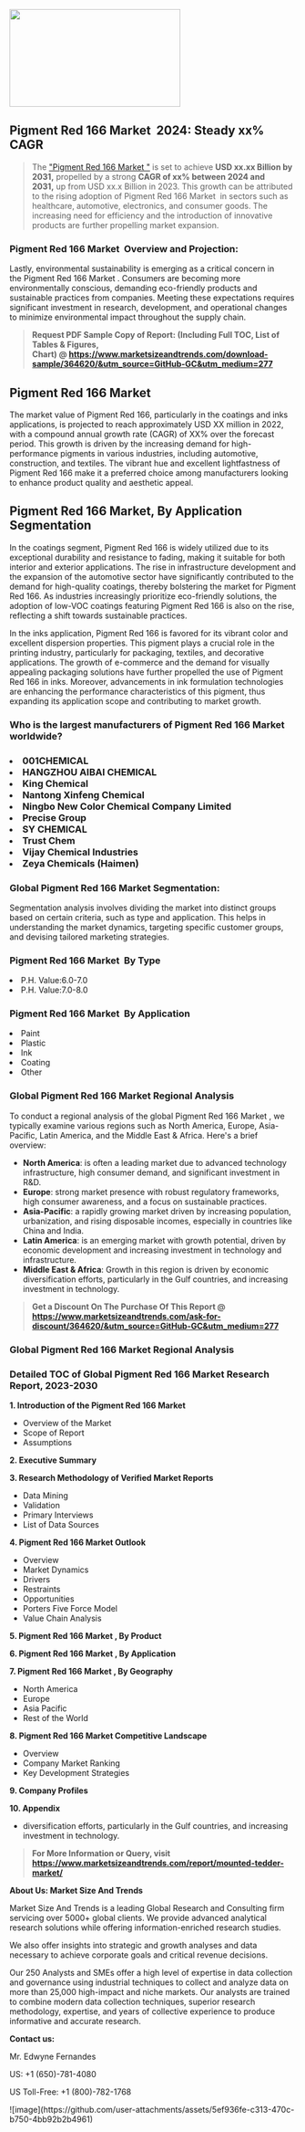 <p><img class="alignnone size-medium wp-image-20088" src="https://ffe5etoiles.com/wp-content/uploads/2024/12/MST1-300x171.png" alt="" width="300" height="171" /></p><h2 id="ember46" class="ember-view reader-text-block__heading-2">Pigment Red 166 Market &nbsp;2024: Steady&nbsp;xx% CAGR</h2><blockquote id="ember47" class="ember-view reader-text-block__blockquote">The&nbsp;<a class="app-aware-link " href="https://www.marketsizeandtrends.com/download-sample/364620/&utm_source=GitHub-GC&utm_medium=277" target="_blank" data-test-app-aware-link="">"Pigment Red 166 Market "</a>&nbsp;is set to achieve&nbsp;<strong>USD&nbsp;xx.xx&nbsp;Billion by 2031,</strong>&nbsp;propelled by a strong&nbsp;<strong>CAGR of&nbsp;xx% between 2024 and 2031,</strong>&nbsp;up from USD xx.x Billion in 2023. This growth can be attributed to the rising adoption of&nbsp;Pigment Red 166 Market &nbsp;in sectors such as healthcare, automotive, electronics, and consumer goods. The increasing need for efficiency and the introduction of innovative products are further propelling market expansion.</blockquote><h3 id="ember48" class="ember-view reader-text-block__heading-3">Pigment Red 166 Market &nbsp;Overview and Projection:</h3><p id="ember49" class="ember-view reader-text-block__paragraph">Lastly, environmental sustainability is emerging as a critical concern in the&nbsp;Pigment Red 166 Market . Consumers are becoming more environmentally conscious, demanding eco-friendly products and sustainable practices from companies. Meeting these expectations requires significant investment in research, development, and operational changes to minimize environmental impact throughout the supply chain.</p><blockquote id="ember50" class="ember-view reader-text-block__blockquote"><strong>Request PDF Sample Copy of Report: (Including Full TOC, List of Tables &amp; Figures, Chart)&nbsp;@&nbsp;<strong><a href="https://www.marketsizeandtrends.com/download-sample/364620/&utm_source=GitHub-GC&utm_medium=277" target="_blank">https://www.marketsizeandtrends.com/download-sample/364620/&utm_source=GitHub-GC&utm_medium=277</a></strong></strong></blockquote><h3 class=""> <h2>Pigment Red 166 Market</h2><p>The market value of Pigment Red 166, particularly in the coatings and inks applications, is projected to reach approximately USD XX million in 2022, with a compound annual growth rate (CAGR) of XX% over the forecast period. This growth is driven by the increasing demand for high-performance pigments in various industries, including automotive, construction, and textiles. The vibrant hue and excellent lightfastness of Pigment Red 166 make it a preferred choice among manufacturers looking to enhance product quality and aesthetic appeal.</p><h2>Pigment Red 166 Market, By Application Segmentation</h2><p>In the coatings segment, Pigment Red 166 is widely utilized due to its exceptional durability and resistance to fading, making it suitable for both interior and exterior applications. The rise in infrastructure development and the expansion of the automotive sector have significantly contributed to the demand for high-quality coatings, thereby bolstering the market for Pigment Red 166. As industries increasingly prioritize eco-friendly solutions, the adoption of low-VOC coatings featuring Pigment Red 166 is also on the rise, reflecting a shift towards sustainable practices.</p><p>In the inks application, Pigment Red 166 is favored for its vibrant color and excellent dispersion properties. This pigment plays a crucial role in the printing industry, particularly for packaging, textiles, and decorative applications. The growth of e-commerce and the demand for visually appealing packaging solutions have further propelled the use of Pigment Red 166 in inks. Moreover, advancements in ink formulation technologies are enhancing the performance characteristics of this pigment, thus expanding its application scope and contributing to market growth.</p></h3><h3 id="" class="">Who is the largest manufacturers of&nbsp;Pigment Red 166 Market  worldwide?</h3><h3 class=""></Li><Li>001CHEMICAL</Li><Li> HANGZHOU AIBAI CHEMICAL</Li><Li> King Chemical</Li><Li> Nantong Xinfeng Chemical</Li><Li> Ningbo New Color Chemical Company Limited</Li><Li> Precise Group</Li><Li> SY CHEMICAL</Li><Li> Trust Chem</Li><Li> Vijay Chemical Industries</Li><Li> Zeya Chemicals (Haimen)</h3><h3 id="ember53" class="ember-view reader-text-block__heading-3">Global&nbsp;Pigment Red 166 Market  Segmentation:</h3><p id="ember54" class="ember-view reader-text-block__paragraph">Segmentation analysis involves dividing the market into distinct groups based on certain criteria, such as type and application. This helps in understanding the market dynamics, targeting specific customer groups, and devising tailored marketing strategies.</p><h3 id="" class="">Pigment Red 166 Market &nbsp;By Type</h3><p></Li><Li>P.H. Value:6.0-7.0</Li><Li> P.H. Value:7.0-8.0</p><h3 id="" class="">Pigment Red 166 Market &nbsp;By Application</h3><p class=""></Li><Li>Paint</Li><Li> Plastic</Li><Li> Ink</Li><Li> Coating</Li><Li> Other</p><h3 id="ember62" class="ember-view reader-text-block__heading-3">Global Pigment Red 166 Market  Regional Analysis</h3><p id="ember63" class="ember-view reader-text-block__paragraph">To conduct a regional analysis of the global Pigment Red 166 Market , we typically examine various regions such as North America, Europe, Asia-Pacific, Latin America, and the Middle East &amp; Africa. Here's a brief overview:</p><ul><li><strong>North America</strong>: is often a leading market due to advanced technology infrastructure, high consumer demand, and significant investment in R&amp;D.</li><li><strong>Europe</strong>: strong market presence with robust regulatory frameworks, high consumer awareness, and a focus on sustainable practices.</li><li><strong>Asia-Pacific</strong>: a rapidly growing market driven by increasing population, urbanization, and rising disposable incomes, especially in countries like China and India.</li><li><strong>Latin America</strong>: is an emerging market with growth potential, driven by economic development and increasing investment in technology and infrastructure.</li><li><strong>Middle East &amp; Africa</strong>: Growth in this region is driven by economic diversification efforts, particularly in the Gulf countries, and increasing investment in technology.</li></ul><blockquote id="ember61" class="ember-view reader-text-block__blockquote"><strong>Get a Discount On The Purchase Of This Report @ <strong><a href="https://html-cleaner.com/" target="">https://www.marketsizeandtrends.com/ask-for-discount/364620/&utm_source=GitHub-GC&utm_medium=277</a></strong></strong></blockquote><h3 id="ember62" class="ember-view reader-text-block__heading-3">Global Pigment Red 166 Market  Regional Analysis</h3><h3 id="" class="">Detailed TOC of Global Pigment Red 166 Market  Research Report, 2023-2030</h3><p id="" class=""><strong>1. Introduction of the Pigment Red 166 Market </strong></p><ul><li>Overview of the Market</li><li>Scope of Report</li><li>Assumptions</li></ul><p id="" class=""><strong>2. Executive Summary</strong></p><p id="" class=""><strong>3. Research Methodology of Verified Market Reports</strong></p><ul><li>Data Mining</li><li>Validation</li><li>Primary Interviews</li><li>List of Data Sources</li></ul><p id="" class=""><strong>4. Pigment Red 166 Market  Outlook</strong></p><ul><li>Overview</li><li>Market Dynamics</li><li>Drivers</li><li>Restraints</li><li>Opportunities</li><li>Porters Five Force Model</li><li>Value Chain Analysis</li></ul><p id="" class=""><strong>5. Pigment Red 166 Market , By Product</strong></p><p id="" class=""><strong>6. Pigment Red 166 Market , By Application</strong></p><p id="" class=""><strong>7. Pigment Red 166 Market , By Geography</strong></p><ul><li>North America</li><li>Europe</li><li>Asia Pacific</li><li>Rest of the World</li></ul><p id="" class=""><strong>8. Pigment Red 166 Market  Competitive Landscape</strong></p><ul><li>Overview</li><li>Company Market Ranking</li><li>Key Development Strategies</li></ul><p id="" class=""><strong>9. Company Profiles</strong></p><p id="" class=""><strong>10. Appendix</strong></p><ul><li>diversification efforts, particularly in the Gulf countries, and increasing investment in technology.</li></ul><blockquote id="ember65" class="ember-view reader-text-block__blockquote"><strong>For More Information or Query, visit <strong><strong><a href="https://html-cleaner.com/" target="">https://www.marketsizeandtrends.com/report/mounted-tedder-market/</a></strong></strong></strong></blockquote><p id="" class=""><strong>About Us: Market Size And Trends</strong></p><p id="" class="">Market Size And Trends is a leading Global Research and Consulting firm servicing over 5000+ global clients. We provide advanced analytical research solutions while offering information-enriched research studies.</p><p id="" class="">We also offer insights into strategic and growth analyses and data necessary to achieve corporate goals and critical revenue decisions.</p><p id="" class="">Our 250 Analysts and SMEs offer a high level of expertise in data collection and governance using industrial techniques to collect and analyze data on more than 25,000 high-impact and niche markets. Our analysts are trained to combine modern data collection techniques, superior research methodology, expertise, and years of collective experience to produce informative and accurate research.</p><p id="" class=""><strong>Contact us:</strong></p><p id="" class="">Mr. Edwyne Fernandes</p><p id="" class="">US: +1 (650)-781-4080</p><p id="" class="">US Toll-Free: +1 (800)-782-1768</p>
![image](https://github.com/user-attachments/assets/5ef936fe-c313-470c-b750-4bb92b2b4961)
